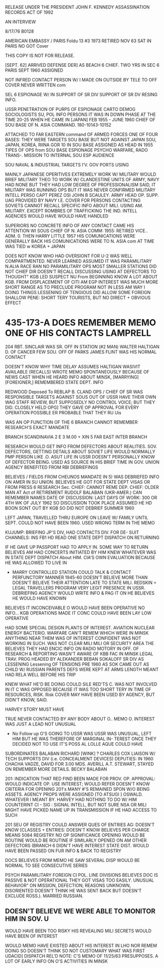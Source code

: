 RELEASE UNDER THE PRESIDENT JOHN F. KENNEDY ASSASSINATION RECORDS ACT OF 1992

AN INTERVIEW

8/17/76
B0128

AMERICAN EMBASSY / PARIS Foldu 13
#3
1973 RETIRED
NOV 63 SAT IN PARIS
NO GOT Cover

THIS COPY IS NOT FOR RELEASE.

[SEPT. 62] ARRIVED
DEFENSE DER] AS BEACH 6 CHIEF.
TWO YRS IN SEC 6
PARIS
SEPT 1960 ASSIGNED

NOT INFRED CONTACT
PERSON W/
I MADE ON OUTSIDE BY TELE TO OFF COVER
NEVER WRITTEN com

SEL 6
ESPIONAGE W/ IN SUPPORT OF SR DIV
SUPPORT OF SR DV
RESING INFO.

USSR
PENETRATION OF PURPS OF ESPIONAGE
CARTO
DEMOG
SOCIOLOGISTS
SU, POL INFO PERSONS
IT WAS IN DOWN PHASE
AT THE TIME
20-25 WHEN HE CAME IN
[JAPAN]
FEB 1955 - JUNE 1960
CHIEF OF SOU BASE OF
N. ASIA COMMAND.
180-10143-10152

ATTACHED TO FAR EASTERN command
OF ARMED FORCES
ONE OF FOUR BASES: THEY WERE TARGETS
SOU BASE BUT NOT AGAINST JAPAN
SOU, JAPAN, KOREA, RIINA
GOR 10 IN
SOU BASE
ASSIGNED AS HEAD IN 1955
TIPES OF OPS from SOU BASE
ESPIONAGE
PSYCHO WARFARE, RADO TRANS-.
MISSION TO INTERNAL SOU
ESP
AUDIENCE

SOU NAVAL & INDUSTRIAL TARGETS I'V.
GOV PORTS USING

MAINLY JAPANESE OPERITIVES
EXTREMELY
WORK W/ MILITARY
WOULD BRIEF MILITARY
THEO TO WORK W/ CLANDESTINE UNITS OF
ARMY, NAVY HAD NONE
BUT THEY HAD LOW DEGREE OF PROFESSIONALISM
SAID, IT
MILITARY WAS RUNNING OPS BUT IT WAS
NEVER CONFIRMED
MILITARY INTELL PERSO
CAPT PEREZ OSI
JOHN B SCAULEY.
ARMY HEAD
OP. SUPP. UAG PROVIDED BY NAVY
I.E. COVER FOR PERSONS CONTACTING SOVIETS
CANNOT RECALL SPECIFIC INFO ABOUT
MILI. USING
AM. MILITARY.
EXCEPT ROMBRES OF TRAFFICKING
THE IND. INTELL AGENCIES WOULD HAVE
WOULD HAVE HANDLED

SUPERIORS
NO CONCRETE INFO OF ANY CONTACT
CAME
HIS ATTENTION
WI SOUS
CHIEF OF N. ASIA COMM: 1955: RETIRED VICE..
ADM. 0.
THEN
HARRY
LITTLE
1957
HIS COMUNICATIONS WERE GENERALLY BACK
HIS COMUNICATIONS WERE
TO
N. ASIA com AT TIME WAS TIED w
KOREA + JAPAN

DOES NOT KNOW WHO HAD OVERSIONT FOR U-2
WAS WELL COMPARTMENTED.
NEVER LEARNED
ASSUMED IT WAS PARAMILITARY
N.ALIA RACE RAN NO PARAMILITARY
OPS
MOST SMALLER STATIONS DID NOT
CHIEF DIR
DOESN'T RECALL DISCUSSING USING AT DEFECTORS TO
THOUGHT" KGB LED SUSPECT NU From BEGINNING
KNOW A LOT ABOUT KGB.
FROM DISPLACEMENT OF CITI
AM EGP INTEREST WAS MUCH MORE SHORT RANGE
AS TO PRECLUDE PROGRAM
NOT IN
LESS
AM WAY I DOING THINGS
LESSENING OF TENGIOUS DID ALLOW SOME
FOREIGN
SHALLOW PENE: SHORT TERY TOURISTS,
BUT NO DIRECT + OBVIOUS EFFECT

435-173-A
DOES REMEMBER MEMO
ONE OF HIS CONTACTS
LAMPRELL
=
204 RBT. SINCLAIR
WAS SR. OFF IN
STATION (#2 MAN)
WALTER HALTIGAN
D. OF CANCER FEW
SOU. OFF OF PARKS
JAMES FLINT WAS HIS NORMAL CONTACT

DOESN'T KNOW WHY TIME DELAY
ASSUMES HALTIGAN WASIVIT AVAILABLE
(RECALLS)
WROTE MEMO SPONTANEOUSLY BECAUSE OF NEWS CAST
WHEN HE HEARD INFO ABOUT MINSK, [MARRYING]
[FOREIGNER,] REMEMBERED STATE DEPT. INFO

REDWOOD
Deposed To
REBLAP
B.
CLAND OPS / CHIEF OF SR WAS RESPONSIBLE
TARGETS AGAINST SOUS OUT OF USSR
HAVE THEIR OWN
WAG STAFF REVIEW, BUT SUPPOSEDLY NO CONTROL
VOICE; BUT THEY DID.
CLOSELY HELD OPG]
THEY GAVE OP APPROVAL
FOR EVERY OPERATION
POSSIBLE ER PROBABLE THAT THEY RU Uis

WAS AN OP FUNCTION OF THE 6 BRANCH
CANNOT REMEMBER RESEARCH'S EXACT MANDATE

BRANCH
SCANDINAVIA
2 E
3 M.00 +
XIN
5 FAR EAST
INTER
BRANCH

RESEARCH WOULD GET INFO FROM DEFECTORS ABOUT
REALITIES.
SOV. DEFECTORS, GETTING DETAILS ABOUT SOVIET
LIFE
WOULD NORMALLY PMP PERSON LIKE .O. ASUT
LIFE IN USSR
DOESN'T PERSONALLY KNOW OF DEFECTOR BEING.
USED AS SOURCE IN HIS BRIEF TIME IN
GOV. UNION
AGENCY BENEFITED FROM RBI DEBRIEFINGS

BELIEVES / FIELDS FROM CHEUNOS
MANDATE IN
5) WAS
DEBRIEFED
INFO ON AMER IN
SU UNION.
BELIEVES HE GOT
FOR STATE DEPT VISAS OR FROM PRESS
6 RESEARCH Sec.
CHIEF:
CANNOT REME
DEP. CHIEF: OLDER MAN AT Act of RETIREMENT
RUDOLF
BALABAN (UKR-AMER.) CAN REMEMBER NAMES
DATE OF DISCUSSION:
LAST DAYS OF WORK: 300 OR 4TH WK OF JULY 1962
SO DISCUSSION TOOK PLACE
ASSUMED HE HD BOON SONT OUT BY KGB SO DID
NOT DEBRIEF
SUMMER 1960

LEFT JAPAN, TRAVELLED
THRU EUROPE ON LEAVE W/ FAMILY UNTIL SEPT.
COULD NOT HAVE BEEN 1960.
USED WRONG TERM IN THE MEMO

KUJUMP:
BRIEFING
JP'S DIV, HAD CONTACTS DIV. FOR DE-
SUIT CHANNELS: INS FB1
HD READ ONE STATE DEPT DISPATCH ON
RETURNING

IF HE GAVE UP PASSPORT HAD TO APPLY IN.
SOME WAY TO RETURN
BELIEVES AM HAD CONCERTS INITIATED BY HIM
KNEW WHATEVER WAS IN STATE DEPT DISPATCH
About HIM.
CIA'S OWN EVALUATION
BECAUSE HE WAS ALLOWED TO LIVE
IN
+ MARRY
CONTROLLED STATION COULD TALK & CONTACT
PERFUNCTORY MANNER
1945-60
DOESN'T BELIEVE MORE THAN
DOESN'T BELIEVE
THEIR ATTENTION
LATE TO
STATE
MILI.
REDSKIN = LEGAL TRAVELLERS PROGRAM
VERY LEGIT PRESENCE IN USSR.
DEBRIEFING AGENCY WOULD WRITE INFO & PAG IT ON
HE BELIEVES HE WOULD HAVE KNOWN

BELIEVES IT INCONCEIVABLE O WOULD HAVE BEEN
OPERATIVE
NO INFO...
KGB OPERATIONS MADE IT CONC
COULD HAVE BEEN LAY LOW OPERATIVE

HAD SOME SPECIAL DESIGN PLANTS OF INTEREST.
AVIATION
NUCLEAR ENERGY
BACTERIO. WARFARE
CAN'T REMEM WHICH WERE IN MINSK
ANYTHING NEAR THEM WAS OF INTEREST
CONFIDENT
WAS NOT WORKING IN SUCH.
WAS NOT CLEAR MILI
MILI OR SECURITY AREA
THE
BELIEVES THEY HAD ENCIC INFO ON RADIO MOTORY
IN OFF. OF RESEARCH & REPORTING
WASN'T AWARE OF KBB FAC IN MINSK
LEGAL TRAV. PROG
HEADED BY ALEKANDER
BEBAN
SOKALOFF
SR DIV
AS LESSENING
Lessening OF TENSIONS
PRE 1960 AS
SOK CAME OUT AS CHILD W/ RUSSIAN PARENTS
DEFS WERE KEPT AT ARMS LENGTH
MEANT HAD RELA WELL BEFORE HIS TRIP

KNEW WHAT HE'D BE DOING COULD SILE
RED'TS
C. WAS NOT INVOLVED IN IT
C WAS OPPOSED BECAUSE IT WAS TOO SHORT TERY
IN TIME OF RESOURCES, RISK.
Risk
COVER MAY HAVE BEEN USED BY AGENCY, BUT
DIDN'T KNOW, SAID.

HARVEY STORY
MUST HAVE

TRUE
NEVER CONTACTED BY ANY BODY ABOUT
O..
MEMO
O. INTEREST WAS JUST A LEAD
NOT UNUSUAL
- No Follow up
O'S GOING TO USSR WAS
USSR WAS UNUSUAL, LEFT HIM
BUT HE WAS THEREFORE OF MARGINAL IN-
TEREST
ONCE THEY DECIDED NOT TO USE
IT'S POSS AL LOLLE AQUE COULD HAVE

SUBORDINATES
BALABAN
RICHARD [WINK] ?
CHARLES COX
LIAISON W/ TECH SUPPORTS DIV
(i.e. CONCEALMENT DEVICES)
DEPUTIES:
IN 1960
CHACHA VADZE, DAVID FOR 3.00 MDS.
AVERILL
A.T. STEWART, STAYED ON
REMEMBER MORE DETAILS.
BECKY BALABAN

201: INDICATION THAT RED FIND BEEN MADE
FOR PROV. OP. APPROVAL: WOULD INDICATE
OP. USE INTEREST; WOULD REFER
DOESN'T KNOW CRITERIA FOR OPENING
201's
MANY #'S REMAINED SPON W/O BEING ASSETS.
AGENCY PROPS
WERE ASSIGNED [TO ATSUGI ]
OSWALD.
WHATEVER I MEANT BY.
HARVEY HAD NOTHING
TO DO W/ HIM
COUNTERINT
CI -
SIG : SIGNAL INTELL, BUT NOT SURE
NSA OR MILI MIGHT HAVE PICKED NAME
UP IN TRANSMISSION IF HE HAD
ACCESS TO SUCH

201 SEU OF
REGISTRY COULD ANSWER QUES OF ENTRIES
AG: DOESN'T KNOW
[CLASSES + ENTRIES: DOESN'T KNOW
BELIEVES PER CHARGE MEANS
5084
REGISTRY
NO OP SIGNIFICANCE
OPENING
WOULD BE ROUTINE
WOULD BE ROUTINE IF SIMILARLY OPENED ON
AM
OTHER DEFECTORS
(BRANCH 6 DIDN'T HAVE INTEREST
STATE DIST. WOULD HAVE BEEN PASSED ON FUR
INFO & BACK TO REGISTRY

DOCS
BELIEVES FROM
MEMO HE SAW SEVERAL DISP
WOULD BE NORMAL TO SEE CONSECUTIVE SERIES

PSYCH
PARAMILITARY
FOREIGN CI POL.
LINE DIVISIONS
BELIEVES DOC IS PASSIVE & NOT OPERATIONAL
THEY GOT VISAS TOO EASILY.
UNUSUAL BEHAVIOR"
ON MISSION,
DEFECTION; REASONS UNKNOWN, DISORIENTED
DOESN'T THINK HE WAS SENT BACK
BUT DOESN'T EXCLUDE ROSS.).
MARRIED RUSSIAN.

DOESN'T BELIEVE WE WERE ABLE TO MONITOR HIM
IN SOV. U
-
WOULD HAVE BEEN TOO RISKY
HIS REVEALING MILI SECRETS WOULD HAVE BEEN
OF INTEREST

WOULD MEMO HAVE EXISTED ABOUT HIS INTEREST IN LHO
NOR REMEM DOING SO
DOESN'T THINK SO
NOT
CUSTOMARY
WHAT WAS FIRST UDACID] DISPATCH REL'D
NOTE: C'S MEMO OF 11/25/63 PRESUPPOSES. A LOT OF EARLY
INFO ON O'S ACTIVITIES IN MINSK
